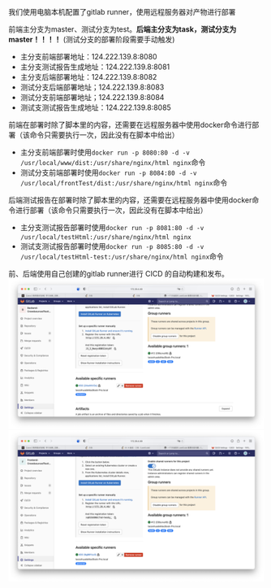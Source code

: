 我们使用电脑本机配置了gitlab runner，使用远程服务器对产物进行部署

前端主分支为master、测试分支为test。**后端主分支为task，测试分支为master！！！！**
(测试分支的部署阶段需要手动触发)

* 主分支前端部署地址：124.222.139.8:8080
* 主分支测试报告生成地址：124.222.139.8:8081
* 主分支后端部署地址：124.222.139.8:8082
* 测试分支后端部署地址；124.222.139.8:8083
* 测试分支前端部署地址；124.222.139.8:8084
* 测试支测试报告生成地址：124.222.139.8:8085


前端在部署时除了脚本里的内容，还需要在远程服务器中使用docker命令进行部署（该命令只需要执行一次，因此没有在脚本中给出）
- 主分支前端部署时使用`docker run -p 8080:80 -d -v /usr/local/www/dist:/usr/share/nginx/html nginx`命令
- 测试分支前端部署时使用`docker run -p 8084:80 -d -v /usr/local/frontTest/dist:/usr/share/nginx/html nginx`命令



后端测试报告在部署时除了脚本里的内容，还需要在远程服务器中使用docker命令进行部署（该命令只需要执行一次，因此没有在脚本中给出）
- 主分支测试报告部署时使用`docker run -p 8081:80 -d -v /usr/local/testHtml:/usr/share/nginx/html nginx`
- 测试支测试报告部署时使用`docker run -p 8085:80 -d -v /usr/local/testHtml-test:/usr/share/nginx/html nginx`命令


前、后端使用自己创建的gitlab runner进行 CICD 的自动构建和发布。
![](img/1.png)
![](img/2.png)
